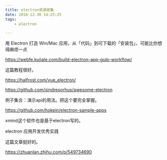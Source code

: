 ```yaml
---
title: electron资源收集
date: 2018-12-30 14:23:25
tags:
	- electron

---
```




用 Electron 打造 Win/Mac 应用，从「代码」到可下载的「安装包」，可能比你想得麻烦一点

https://webfe.kujiale.com/build-electron-app-gulp-workflow/



这篇教程很好。

https://halfrost.com/vue_electron/





https://github.com/sindresorhus/awesome-electron



例子集合：演示api的用法。把这个要完全掌握。

https://github.com/hokein/electron-sample-apps



xmind这个软件也是基于electron写的。



electron 应用开发优秀实践

这篇文章挺好的。

https://zhuanlan.zhihu.com/p/549734690

